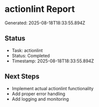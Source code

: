 # actionlint Report

Generated: 2025-08-18T18:33:55.894Z

## Status
- Task: actionlint
- Status: Completed
- Timestamp: 2025-08-18T18:33:55.894Z

## Next Steps
- Implement actual actionlint functionality
- Add proper error handling
- Add logging and monitoring
